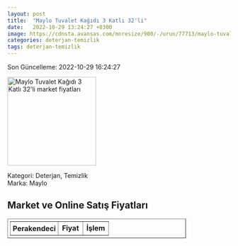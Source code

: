 ```yaml
---
layout: post
title:  "Maylo Tuvalet Kağıdı 3 Katlı 32'li"
date:   2022-10-29 13:24:27 +0300
image: https://cdnsta.avansas.com/mnresize/900/-/urun/77713/maylo-tuvalet-kagidi-3-katli-32li-zoom-1.jpg
categories: deterjan-temizlik
tags: deterjan-temizlik
---
```


Son Güncelleme: 2022-10-29 16:24:27

<img src="https://cdnsta.avansas.com/mnresize/900/-/urun/77713/maylo-tuvalet-kagidi-3-katli-32li-zoom-1.jpg" width="200" alt="Maylo Tuvalet Kağıdı 3 Katlı 32'li market fiyatları" />

Kategori: Deterjan, Temizlik
<br />
Marka: Maylo

<h2>Market ve Online Satış Fiyatları</h2>

<table border="1" style="padding: 5px;width:80%;">
  <tr>
    <td style="padding: 5px;"><strong>Perakendeci</strong></td>
    <td><strong>Fiyat</strong></td>
    <td><strong>İşlem</strong></td>
  </tr>
  
</table>
